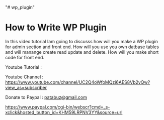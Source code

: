 "# wp_plugin" 


How to Write WP Plugin
=========================================================

In this video tutorial Iam going to discusss how will you make a WP plugin for admin section and front end.
How will you use you own datbase tables and will manange create read update and delete.
How will you make short code for front end.



Youtube Tutorial : 

Youtube Channel : https://www.youtube.com/channel/UC2Q4oWfoMQzi6AES8Vb2vQw?view_as=subscriber

Donate to Paypal : patabuz@gmail.com

https://www.paypal.com/cgi-bin/webscr?cmd=_s-xclick&hosted_button_id=KHM59LRPNV3YY&source=url


